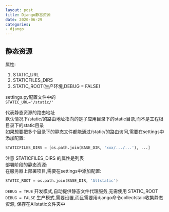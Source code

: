 ```yaml
---
layout: post
title: Django静态资源
date: 2020-06-29
categories:
- django
---
```

## 静态资源
属性:<br>
1. STATIC_URL
2. STATICFILES_DIRS
3. STATIC_ROOT(生产环境,DEBUG = FALSE)

settings.py配置文件中的<br>
`STATIC_URL='/static/'`<br>

代表静态资源的路由地址<br>
默认情况下/static/的路由地址指向的是子应用目录下的static目录,而不是工程根目录下的static目录<br>
如果想要把多个目录下的静态文件都能通过/static/的路由访问,需要在settings中添加配置:<br>
```python
STATICFILES_DIRS = [os.path.join(BASE_DIR, 'xxx/.../...'), ...]
```
注意 STATICFILES_DIRS 的属性是列表<br>
部署阶段的静态资源:<br>
在服务器上部署项目,需要在settings中添加配置:<br>
```python
STATIC_ROOT = os.path.join(BASE_DIR, 'Allstatic')
```
`DEBUG = TRUE` 开发模式,自动提供静态文件代理服务,无需使用 STATIC_ROOT<br>
`DEBUG = FALSE` 生产模式,需要设置,而且需要用django命令collectstaic收集静态资源, 保存在Allstatic文件夹中<br>


